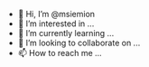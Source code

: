 - 👋 Hi, I’m @msiemion
- 👀 I’m interested in ...
- 🌱 I’m currently learning ...
- 💞️ I’m looking to collaborate on ...
- 📫 How to reach me ...

<!---
msiemion/msiemion is a ✨ special ✨ repository because its `README.md` (this file) appears on your GitHub profile.
You can click the Preview link to take a look at your changes.
--->
